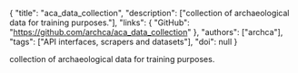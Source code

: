 {
  "title": "aca_data_collection",
  "description": ["collection of archaeological data for training purposes."],
  "links": {
    "GitHub": "https://github.com/archca/aca_data_collection"
  },
  "authors": ["archca"],
  "tags": ["API interfaces, scrapers and datasets"],
  "doi": null
}

<!-- Generated by csv2md.R – do not edit by hand -->

collection of archaeological data for training purposes.